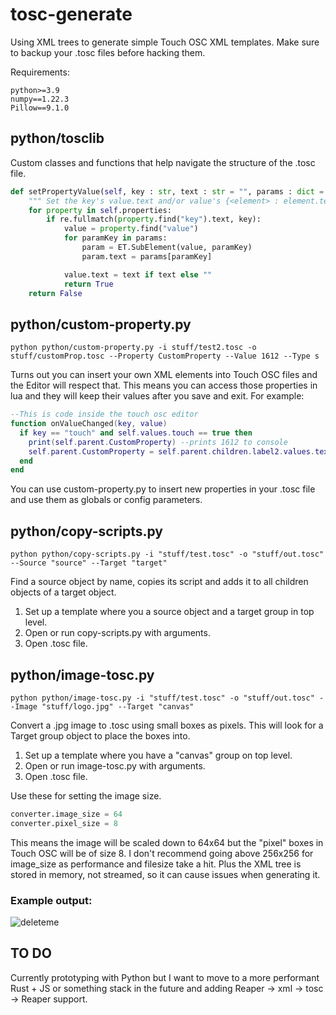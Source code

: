 # tosc-generate
Using XML trees to generate simple Touch OSC XML templates. Make sure to backup your .tosc files before hacking them.

Requirements:

```
python>=3.9
numpy==1.22.3
Pillow==9.1.0
```
## python/tosclib
Custom classes and functions that help navigate the structure of the .tosc file.
```python
def setPropertyValue(self, key : str, text : str = "", params : dict = {}) -> bool:
    """ Set the key's value.text and/or value's {<element> : element.text} """
    for property in self.properties:
        if re.fullmatch(property.find("key").text, key):
            value = property.find("value")
            for paramKey in params:
                param = ET.SubElement(value, paramKey)
                param.text = params[paramKey]

            value.text = text if text else ""
            return True
    return False
```

## python/custom-property.py
```console
python python/custom-property.py -i stuff/test2.tosc -o stuff/customProp.tosc --Property CustomProperty --Value 1612 --Type s
```
Turns out you can insert your own XML elements into Touch OSC files and the Editor will respect that. This means you can access those properties in lua and they will keep their values after you save and exit. For example:
```lua
--This is code inside the touch osc editor
function onValueChanged(key, value)
  if key == "touch" and self.values.touch == true then
    print(self.parent.CustomProperty) --prints 1612 to console
    self.parent.CustomProperty = self.parent.children.label2.values.text -- replaces 1612 with whatever value label2 has
  end
end
```
You can use custom-property.py to insert new properties in your .tosc file and use them as globals or config parameters. 

## python/copy-scripts.py
```console
python python/copy-scripts.py -i "stuff/test.tosc" -o "stuff/out.tosc" --Source "source" --Target "target"
```
Find a source object by name, copies its script and adds it to all children objects of a target object.

1. Set up a template where you a source object and a target group in top level.
2. Open or run copy-scripts.py with arguments.
3. Open .tosc file.

## python/image-tosc.py
```console
python python/image-tosc.py -i "stuff/test.tosc" -o "stuff/out.tosc" --Image "stuff/logo.jpg" --Target "canvas"
```
Convert a .jpg image to .tosc using small boxes as pixels. This will look for a Target group object to place the boxes into.

1. Set up a template where you have a "canvas" group on top level.
2. Open or run image-tosc.py with arguments.
3. Open .tosc file.

Use these for setting the image size.
```python
converter.image_size = 64
converter.pixel_size = 8
```
This means the image will be scaled down to 64x64 but the "pixel" boxes in Touch OSC will be of size 8.
I don't recommend going above 256x256 for image_size as performance and filesize take a hit. Plus the XML tree is stored in memory, not streamed, so it can cause issues when generating it.

### Example output:

![deleteme](https://user-images.githubusercontent.com/58243333/168332352-cb848b15-13fc-4573-861d-27b47f6da2ee.jpg)

## TO DO
Currently prototyping with Python but I want to move to a more performant Rust + JS or something stack in the future and adding Reaper -> xml -> tosc -> Reaper support. 
